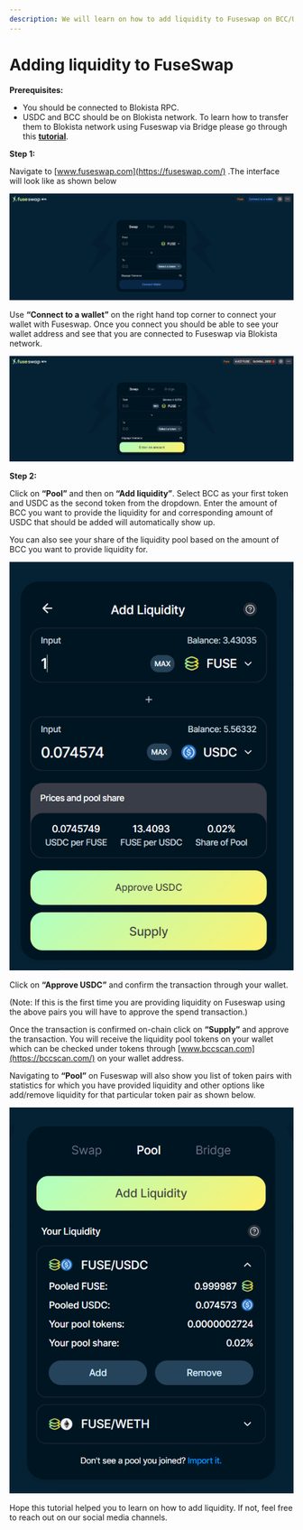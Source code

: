 ```yaml
---
description: We will learn on how to add liquidity to Fuseswap on BCC/USDC pair.
---
```


# Adding liquidity to FuseSwap

**Prerequisites:**

* You should be connected to Blokista RPC.
* USDC and BCC should be on Blokista network. To learn how to transfer them to Blokista network using Fuseswap via Bridge please go through this [**tutorial**](https://docs.bccscan.com/the-fuse-chain/token-bridges/transfer-fuse-using-bridge-on-fuseswap).

**Step 1:**

Navigate to [www.fuseswap.com](https://fuseswap.com/) .The interface will look like as shown below

![](../../.gitbook/assets/0%20%287%29.png)

Use **“Connect to a wallet”** on the right hand top corner to connect your wallet with Fuseswap. Once you connect you should be able to see your wallet address and see that you are connected to Fuseswap via Blokista network.

![](../../.gitbook/assets/1%20%2810%29.png)

  
**Step 2:**

Click on **“Pool”** and then on **“Add liquidity”**. Select BCC as your first token and USDC as the second token from the dropdown. Enter the amount of BCC you want to provide the liquidity for and corresponding amount of USDC that should be added will automatically show up.

You can also see your share of the liquidity pool based on the amount of BCC you want to provide liquidity for.

![](../../.gitbook/assets/2%20%2810%29.png)

Click on **“Approve USDC”** and confirm the transaction through your wallet.

\(Note: If this is the first time you are providing liquidity on Fuseswap using the above pairs you will have to approve the spend transaction.\)

Once the transaction is confirmed on-chain click on **“Supply”** and approve the transaction. You will receive the liquidity pool tokens on your wallet which can be checked under tokens through [www.bccscan.com](https://bccscan.com/) on your wallet address.

Navigating to **“Pool”** on Fuseswap will also show you list of token pairs with statistics for which you have provided liquidity and other options like add/remove liquidity for that particular token pair as shown below.

![](../../.gitbook/assets/3%20%289%29.png)

Hope this tutorial helped you to learn on how to add liquidity. If not, feel free to reach out on our social media channels.

